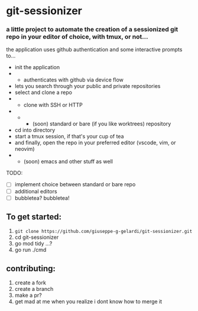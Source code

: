 
# git-sessionizer

### a little project to automate the creation of a sessionized git repo in your editor of choice, with tmux, or not...

the application uses github authentication and some interactive prompts to...
 - init the application 
 - - authenticates with github via device flow 
 - lets you search through your public and private repositories
 - select and clone a repo 
 - - clone with SSH or HTTP
 - - - (soon) standard or bare (if you like worktrees) repository
 - cd into directory
 - start a tmux session, if that's your cup of tea
 - and finally, open the repo in your preferred editor (vscode, vim, or neovim)
 - - (soon) emacs and other stuff as well

TODO: 
- [ ] implement choice between standard or bare repo
- [ ] additional editors
- [ ] bubbletea? bubbletea!

## To get started:
1. `git clone https://github.com/giuseppe-g-gelardi/git-sessionizer.git`
2. cd git-sessionizer
3. go mod tidy ...?
4. go run ./cmd

## contributing:
1. create a fork
2. create a branch
3. make a pr?
4. get mad at me when you realize i dont know how to merge it

